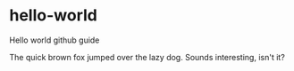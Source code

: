 # hello-world
Hello world github guide

The quick brown fox jumped over the lazy dog.
Sounds interesting, isn't it?
